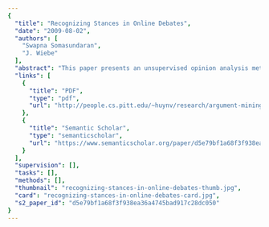 ```yaml
---
{
  "title": "Recognizing Stances in Online Debates",
  "date": "2009-08-02",
  "authors": [
    "Swapna Somasundaran",
    "J. Wiebe"
  ],
  "abstract": "This paper presents an unsupervised opinion analysis method for debate-side classification, i.e., recognizing which stance a person is taking in an online debate. In order to handle the complexities of this genre, we mine the web to learn associations that are indicative of opinion stances in debates. We combine this knowledge with discourse information, and formulate the debate side classification task as an Integer Linear Programming problem. Our results show that our method is substantially better than challenging baseline methods.",
  "links": [
    {
      "title": "PDF",
      "type": "pdf",
      "url": "http://people.cs.pitt.edu/~huynv/research/argument-mining/Recognizing%20stances%20in%20online%20debates.pdf"
    },
    {
      "title": "Semantic Scholar",
      "type": "semanticscholar",
      "url": "https://www.semanticscholar.org/paper/d5e79bf1a68f3f938ea36a4745bad917c28dc050"
    }
  ],
  "supervision": [],
  "tasks": [],
  "methods": [],
  "thumbnail": "recognizing-stances-in-online-debates-thumb.jpg",
  "card": "recognizing-stances-in-online-debates-card.jpg",
  "s2_paper_id": "d5e79bf1a68f3f938ea36a4745bad917c28dc050"
}
---
```


